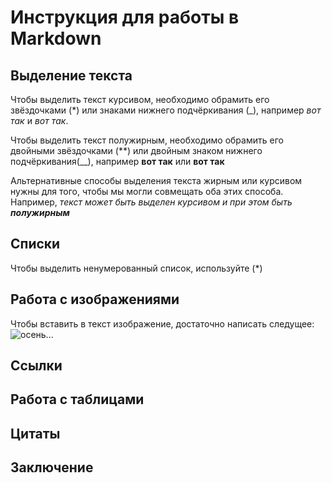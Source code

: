 # Инструкция для работы в Markdown

## Выделение текста

Чтобы выделить текст курсивом, необходимо обрамить его звёздочками (*) или знаками нижнего подчёркивания (_), например *вот так* и _вот так_.

Чтобы выделить текст полужирным, необходимо обрамить его двойными звёздочками (**) или двойным знаком нижнего подчёркивания(__), например **вот так** или __вот так__

Альтернативные способы выделения текста жирным или курсивом нужны для того, чтобы мы могли совмещать оба этих способа. Например, _текст может быть выделен курсивом и при этом быть **полужирным**_

## Списки
Чтобы выделить ненумерованный список, используйте (*)
## Работа с изображениями

Чтобы вставить в текст изображение, достаточно написать следущее:
![осень...](%D1%84%D0%BE%D1%82%D0%BA%D0%B0.JPG)

## Ссылки

## Работа с таблицами

## Цитаты

## Заключение